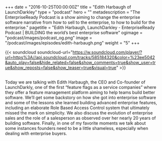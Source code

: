 +++
date = "2016-10-25T00:00:00Z"
title = "Edith Harbaugh of LaunchDarkley"
type = "podcast"
hero = ""
metadescription = "The EnterpriseReady Podcast is a show aiming to change the enterprise software narrative from how to sell to the enterprise, to how to build for the enterprise."
pagetitle = "Edith Harbaugh, LaunchDarkley - EnterpriseReady Podcast | BUILDING the world’s best enterprise software"
ogimage = "podcast/images/podcast_og.png"
image = "/podcast/images/episodes/edith-harbaugh.png"
weight = "5"
+++

{{< soundcloud soundcloud-url="https://w.soundcloud.com/player/?url=https%3A//api.soundcloud.com/tracks/585184320&color=%23ee5042&auto_play=false&hide_related=false&show_comments=true&show_user=true&show_reposts=false&show_teaser=true&visual=true" >}}

\
Today we are talking with Edith Harbaugh, the CEO and Co-founder of LaunchDarkly, one of the first “feature flags as a service companies” where they offer a feature management platform aiming to help teams build better software. We’ll get some backstory on how she got into enterprise software and some of the lessons she learned building advanced enterprise features, including an elaborate Role Based Access Control system that ultimately missed the mark on simplicity. We also discuss the evolution of enterprise sales and the role of a salesperson as observed over her nearly 20 years of building software. Finally, in one of my favorite moments we talk about some instances founders need to be a little shameless, especially when dealing with enterprise buyers.

